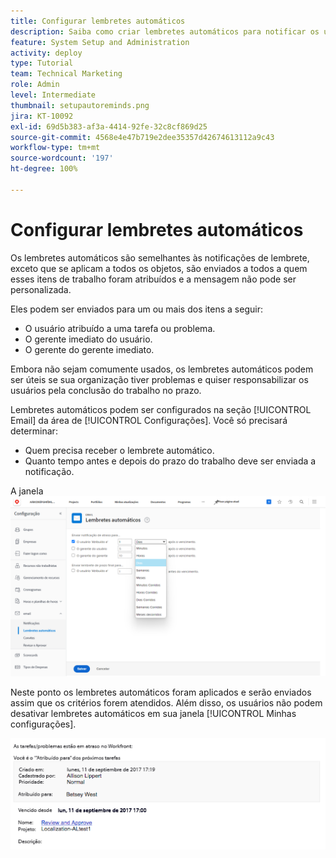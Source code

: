 ```yaml
---
title: Configurar lembretes automáticos
description: Saiba como criar lembretes automáticos para notificar os usuários de que as datas de conclusão planejadas das atribuições de trabalho estão se aproximando ou já passaram.
feature: System Setup and Administration
activity: deploy
type: Tutorial
team: Technical Marketing
role: Admin
level: Intermediate
thumbnail: setupautoreminds.png
jira: KT-10092
exl-id: 69d5b383-af3a-4414-92fe-32c8cf869d25
source-git-commit: 4568e4e47b719e2dee35357d42674613112a9c43
workflow-type: tm+mt
source-wordcount: '197'
ht-degree: 100%

---
```


<!--
this has the same content as the system administrator notification setup and mangement section of the email and inapp notificiations learning path
-->

# Configurar lembretes automáticos

Os lembretes automáticos são semelhantes às notificações de lembrete, exceto que se aplicam a todos os objetos, são enviados a todos a quem esses itens de trabalho foram atribuídos e a mensagem não pode ser personalizada.

Eles podem ser enviados para um ou mais dos itens a seguir:

* O usuário atribuído a uma tarefa ou problema.
* O gerente imediato do usuário.
* O gerente do gerente imediato.

Embora não sejam comumente usados, os lembretes automáticos podem ser úteis se sua organização tiver problemas e quiser responsabilizar os usuários pela conclusão do trabalho no prazo.

Lembretes automáticos podem ser configurados na seção [!UICONTROL Email] da área de [!UICONTROL Configurações]. Você só precisará determinar:

* Quem precisa receber o lembrete automático.
* Quanto tempo antes e depois do prazo do trabalho deve ser enviada a notificação.

A janela ![[!UICONTROL Lembretes Automáticos] em [!UICONTROL Configurações]](assets/admin-fund-automatic-reminders-1.png)

Neste ponto os lembretes automáticos foram aplicados e serão enviados assim que os critérios forem atendidos. Além disso, os usuários não podem desativar lembretes automáticos em sua janela [!UICONTROL Minhas configurações].

![[!UICONTROL Lembrete Automático] mensagem de email](assets/admin-fund-automatic-reminders-2.png)
